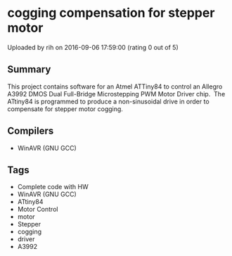 # cogging compensation for stepper motor

Uploaded by rih on 2016-09-06 17:59:00 (rating 0 out of 5)

## Summary

This project contains software for an Atmel ATTiny84 to control an Allegro A3992 DMOS Dual Full-Bridge Microstepping PWM Motor Driver chip.  The ATtiny84 is programmed to produce a non-sinusoidal drive in order to compensate for stepper motor cogging.

## Compilers

- WinAVR (GNU GCC)

## Tags

- Complete code with HW
- WinAVR (GNU GCC)
- ATtiny84
- Motor Control
- motor
- Stepper
- cogging
- driver
- A3992
